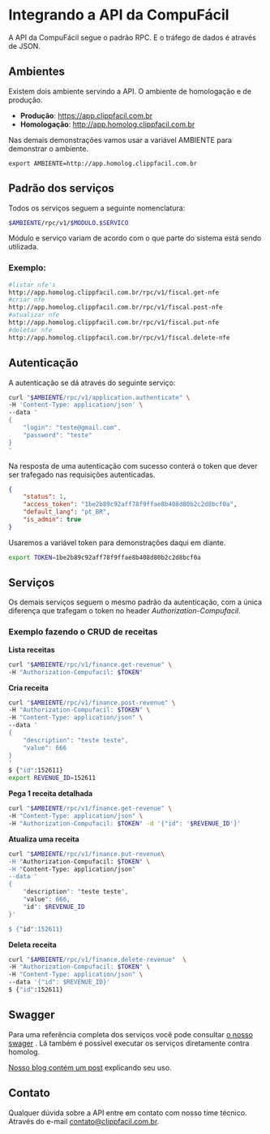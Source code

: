 Integrando a API da CompuFácil
==============================

A API da CompuFácil segue o padrão RPC. E o tráfego de dados é
através de JSON.

Ambientes
---------

Existem dois ambiente servindo a API. O ambiente de homologação e
de produção.

- **Produção**: https://app.clippfacil.com.br
- **Homologação**: http://app.homolog.clippfacil.com.br

Nas demais demonstrações vamos usar a variável AMBIENTE para
demonstrar o ambiente.

```
export AMBIENTE=http://app.homolog.clippfacil.com.br
```


Padrão dos serviços
-------------------

Todos os serviços seguem a seguinte nomenclatura:

```sh
$AMBIENTE/rpc/v1/$MODULO.$SERVICO
```

Módulo e serviço variam de acordo com o que parte do sistema está sendo utilizada.

### Exemplo:

```sh
#listar nfe's
http://app.homolog.clippfacil.com.br/rpc/v1/fiscal.get-nfe
#criar nfe
http://app.homolog.clippfacil.com.br/rpc/v1/fiscal.post-nfe
#atualizar nfe
http://app.homolog.clippfacil.com.br/rpc/v1/fiscal.put-nfe
#deletar nfe
http://app.homolog.clippfacil.com.br/rpc/v1/fiscal.delete-nfe

```


Autenticação
------------

A autenticação se dá através do seguinte serviço:

```sh
curl "$AMBIENTE/rpc/v1/application.authenticate" \
-H 'Content-Type: application/json' \
--data '
{
    "login": "teste@gmail.com",
    "password": "teste"
}
'

```

Na resposta de uma autenticação com sucesso conterá o token que
dever ser trafegado nas requisições autenticadas.

```json
{
    "status": 1,
    "access_token": "1be2b89c92aff78f9ffae8b408d80b2c2d8bcf0a",
    "default_lang": "pt_BR",
    "is_admin": true
}

```

Usaremos a variável token para demonstrações daqui em diante.
```sh
export TOKEN=1be2b89c92aff78f9ffae8b408d80b2c2d8bcf0a

```

Serviços
--------

Os demais serviços seguem o mesmo padrão da autenticação, com a
única diferença que trafegam o token no header *Authorization-Compufacil*.

### Exemplo fazendo o CRUD de receitas

**Lista receitas**

```sh
curl "$AMBIENTE/rpc/v1/finance.get-revenue" \
-H "Authorization-Compufacil: $TOKEN"
```

**Cria receita**

```sh
curl "$AMBIENTE/rpc/v1/finance.post-revenue" \
-H "Authorization-Compufacil: $TOKEN" \
-H "Content-Type: application/json" \
--data '
{
    "description": "teste teste",
    "value": 666
}
'
$ {"id":152611}
export REVENUE_ID=152611
```

**Pega 1 receita detalhada**

```sh
curl "$AMBIENTE/rpc/v1/finance.get-revenue" \
-H "Content-Type: application/json" \
-H "Authorization-Compufacil: $TOKEN" -d '{"id": '$REVENUE_ID'}'

```

**Atualiza uma receita**


```sh
curl "$AMBIENTE/rpc/v1/finance.put-revenue\
-H "Authorization-Compufacil: $TOKEN" \
-H "Content-Type: application/json"
--data '
{
    "description": "teste teste",
    "value": 666,
    "id": $REVENUE_ID
}'

$ {"id":152611}
```

**Deleta receita**


```sh
curl "$AMBIENTE/rpc/v1/finance.delete-revenue"  \
-H "Authorization-Compufacil: $TOKEN" \
-H "Content-Type: application/json" \
--data '{"id": $REVENUE_ID}'
$ {"id":152611}
```

Swagger
-------

Para uma referência completa dos serviços você pode consultar
[o nosso swager]( http://swagger.clippfacil.com.br/)
. Lá também é possível executar os serviços
diretamente contra homolog.

[Nosso blog contém um
post](https://techblog.clippfacil.com.br/documenta%C3%A7%C3%A3o-din%C3%A2mica-com-o-swagger-b6592888e994) explicando seu uso.

Contato
-------

Qualquer dúvida sobre a API entre em contato com nosso time
técnico. Através do e-mail contato@clippfacil.com.br.
